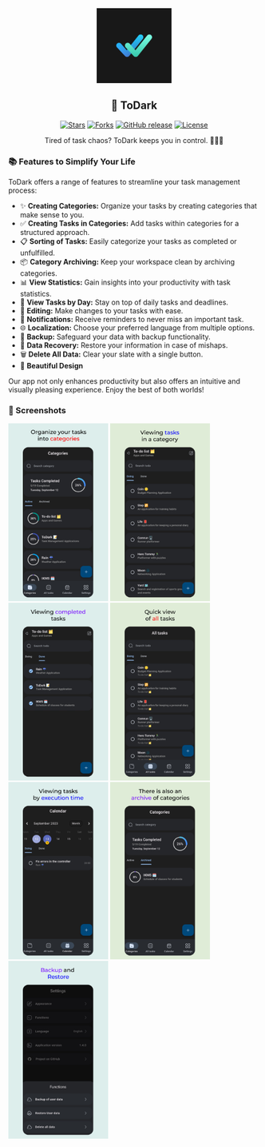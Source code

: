 <div align='center'>
<img src='/assets/icons/icon.png' width='150'/>
<h2>📝 ToDark</h2>
</div>

<p align='center'>
 <p align='center'>
    <a href='https://github.com/darkmoonight/ToDark/stargazers'><img alt='Stars' src='https://img.shields.io/github/stars/darkmoonight/ToDark?color=ABACD3'/></a>
    <a href='https://github.com/darkmoonight/ToDark/forks'><img alt='Forks' src='https://img.shields.io/github/forks/darkmoonight/ToDark?color=ABACD3'/></a>
    <a href='https://github.com/darkmoonight/ToDark/releases'><img alt='GitHub release' src='https://img.shields.io/github/v/release/darkmoonight/ToDark?color=ABACD3'/></a>
    <a href='https://github.com/darkmoonight/ToDark/blob/main/LICENSE'><img alt='License' src='https://img.shields.io/github/license/darkmoonight/ToDark?color=ABACD3'/></a>
 </p>
</p>

<p align='center'> Tired of task chaos? ToDark keeps you in control. 📱📅✅ </p>

### 📚 Features to Simplify Your Life

ToDark offers a range of features to streamline your task management process:

- ✨ **Creating Categories:** Organize your tasks by creating categories that make sense to you.
- ✅ **Creating Tasks in Categories:** Add tasks within categories for a structured approach.
- 📋 **Sorting of Tasks:** Easily categorize your tasks as completed or unfulfilled.
- 📦 **Category Archiving:** Keep your workspace clean by archiving categories.
- 📊 **View Statistics:** Gain insights into your productivity with task statistics.
- 📆 **View Tasks by Day:** Stay on top of daily tasks and deadlines.
- 📝 **Editing:** Make changes to your tasks with ease.
- 🔔 **Notifications:** Receive reminders to never miss an important task.
- 🌐 **Localization:** Choose your preferred language from multiple options.
- 📂 **Backup:** Safeguard your data with backup functionality.
- 🔄 **Data Recovery:** Restore your information in case of mishaps.
- 🗑️ **Delete All Data:** Clear your slate with a single button.
- 🎨 **Beautiful Design**

Our app not only enhances productivity but also offers an intuitive and visually pleasing experience. Enjoy the best of both worlds!

### 📸 Screenshots

<img src='/readme/1.png' width='200'/> <img src='/readme/2.png' width='200'/> <img src='/readme/3.png' width='200'/> <img src='/readme/4.png' width='200'/> <img src='/readme/5.png' width='200'/> <img src='/readme/6.png' width='200'/> <img src='/readme/7.png' width='200'/>
